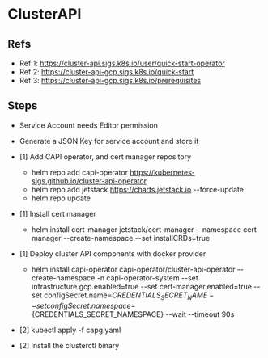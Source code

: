 
# ClusterAPI

## Refs
 - Ref 1: https://cluster-api.sigs.k8s.io/user/quick-start-operator
 - Ref 2: https://cluster-api-gcp.sigs.k8s.io/quick-start
 - Ref 3: https://cluster-api-gcp.sigs.k8s.io/prerequisites

## Steps
 - Service Account needs Editor permission
 - Generate a JSON Key for service account and store it 
 - [1] Add CAPI operator, and cert manager repository
   - helm repo add capi-operator https://kubernetes-sigs.github.io/cluster-api-operator
   - helm repo add jetstack https://charts.jetstack.io --force-update
   - helm repo update
 - [1] Install cert manager
   - helm install cert-manager jetstack/cert-manager --namespace cert-manager --create-namespace --set installCRDs=true
 - [1] Deploy cluster API components with docker provider
   - helm install capi-operator capi-operator/cluster-api-operator --create-namespace -n capi-operator-system --set infrastructure.gcp.enabled=true --set cert-manager.enabled=true --set configSecret.name=${CREDENTIALS_SECRET_NAME} --set configSecret.namespace=${CREDENTIALS_SECRET_NAMESPACE}  --wait --timeout 90s

 - [2] kubectl apply -f capg.yaml

 - [2] Install the clusterctl binary

